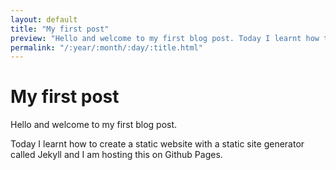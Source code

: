 ```yaml
---
layout: default
title: "My first post"
preview: "Hello and welcome to my first blog post. Today I learnt how to create a static website"
permalink: "/:year/:month/:day/:title.html"
---
```

<h1> My first post </h1>


Hello and welcome to my first blog post.

Today I learnt how to create a static website with a static site generator called Jekyll and I am
hosting this on Github Pages.


